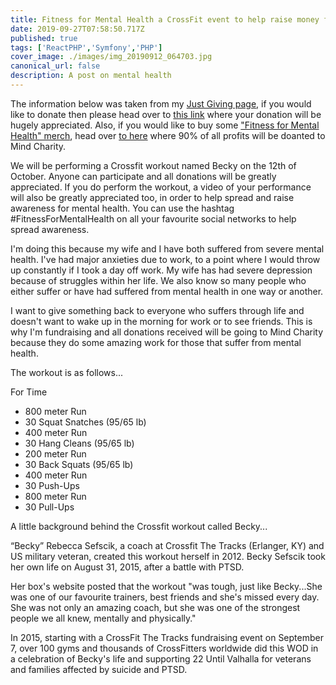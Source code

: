```yaml
---
title: Fitness for Mental Health a CrossFit event to help raise money for mental health
date: 2019-09-27T07:58:50.717Z
published: true
tags: ['ReactPHP','Symfony','PHP']
cover_image: ./images/img_20190912_064703.jpg
canonical_url: false
description: A post on mental health
---
```


The information below was taken from my [Just Giving page](/mind), if you would like to donate then please head over to [this link](/mind) where your donation will be hugely appreciated. Also, if you would like to buy some ["Fitness for Mental Health" merch](/mental-health), head over [to here](mental-health) where 90% of all profits will be doanted to Mind Charity.

We will be performing a Crossfit workout named Becky on the 12th of October. Anyone can participate and all donations will be greatly appreciated. If you do perform the workout, a video of your performance will also be greatly appreciated too, in order to help spread and raise awareness for mental health. You can use the hashtag #FitnessForMentalHealth on all your favourite social networks to help spread awareness.

I'm doing this because my wife and I have both suffered from severe mental health. I've had major anxieties due to work, to a point where I would throw up constantly if I took a day off work. My wife has had severe depression because of struggles within her life. We also know so many people who either suffer or have had suffered from mental health in one way or another.

I want to give something back to everyone who suffers through life and doesn't want to wake up in the morning for work or to see friends. This is why I'm fundraising and all donations received will be going to Mind Charity because they do some amazing work for those that suffer from mental health.

The workout is as follows...

For Time

* 800 meter Run
* 30 Squat Snatches (95/65 lb)
* 400 meter Run
* 30 Hang Cleans (95/65 lb)
* 200 meter Run
* 30 Back Squats (95/65 lb)
* 400 meter Run
* 30 Push-Ups
* 800 meter Run
* 30 Pull-Ups

A little background behind the Crossfit workout called Becky...

“Becky” Rebecca Sefscik, a coach at Crossfit The Tracks (Erlanger, KY) and US military veteran, created this workout herself in 2012. Becky Sefscik took her own life on August 31, 2015, after a battle with PTSD.

Her box's website posted that the workout "was tough, just like Becky...She was one of our favourite trainers, best friends and she's missed every day. She was not only an amazing coach, but she was one of the strongest people we all knew, mentally and physically."

In 2015, starting with a CrossFit The Tracks fundraising event on September 7, over 100 gyms and thousands of CrossFitters worldwide did this WOD in a celebration of Becky's life and supporting 22 Until Valhalla for veterans and families affected by suicide and PTSD.
